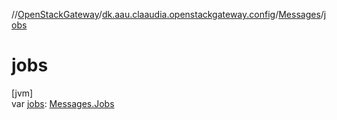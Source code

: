 //[OpenStackGateway](../../../index.md)/[dk.aau.claaudia.openstackgateway.config](../index.md)/[Messages](index.md)/[jobs](jobs.md)

# jobs

[jvm]\
var [jobs](jobs.md): [Messages.Jobs](-jobs/index.md)
